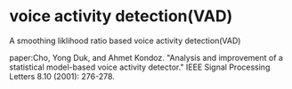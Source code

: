 # voice activity detection(VAD)
A smoothing liklihood ratio based voice activity detection(VAD)

paper:Cho, Yong Duk, and Ahmet Kondoz. "Analysis and improvement of a statistical model-based voice activity detector." IEEE Signal Processing Letters 8.10 (2001): 276-278.

